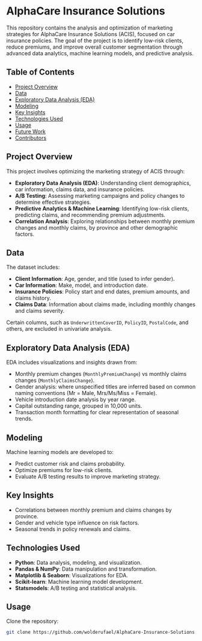 # AlphaCare Insurance Solutions

This repository contains the analysis and optimization of marketing strategies for AlphaCare Insurance Solutions (ACIS), focused on car insurance policies. The goal of the project is to identify low-risk clients, reduce premiums, and improve overall customer segmentation through advanced data analytics, machine learning models, and predictive analysis.

## Table of Contents

- [Project Overview](#project-overview)
- [Data](#data)
- [Exploratory Data Analysis (EDA)](#exploratory-data-analysis-eda)
- [Modeling](#modeling)
- [Key Insights](#key-insights)
- [Technologies Used](#technologies-used)
- [Usage](#usage)
- [Future Work](#future-work)
- [Contributors](#contributors)

## Project Overview

This project involves optimizing the marketing strategy of ACIS through:

- **Exploratory Data Analysis (EDA)**: Understanding client demographics, car information, claims data, and insurance policies.
- **A/B Testing**: Assessing marketing campaigns and policy changes to determine effective strategies.
- **Predictive Analytics & Machine Learning**: Identifying low-risk clients, predicting claims, and recommending premium adjustments.
- **Correlation Analysis**: Exploring relationships between monthly premium changes and monthly claims, by province and other demographic factors.

## Data

The dataset includes:

- **Client Information**: Age, gender, and title (used to infer gender).
- **Car Information**: Make, model, and introduction date.
- **Insurance Policies**: Policy start and end dates, premium amounts, and claims history.
- **Claims Data**: Information about claims made, including monthly changes and claims severity.

Certain columns, such as `UnderwrittenCoverID`, `PolicyID`, `PostalCode`, and others, are excluded in univariate analysis.

## Exploratory Data Analysis (EDA)

EDA includes visualizations and insights drawn from:

- Monthly premium changes (`MonthlyPremiumChange`) vs monthly claims changes (`MonthlyClaimsChange`).
- Gender analysis: where unspecified titles are inferred based on common naming conventions (Mr = Male, Mrs/Ms/Miss = Female).
- Vehicle introduction date analysis by year range.
- Capital outstanding range, grouped in 10,000 units.
- Transaction month formatting for clear representation of seasonal trends.

## Modeling

Machine learning models are developed to:

- Predict customer risk and claims probability.
- Optimize premiums for low-risk clients.
- Evaluate A/B testing results to improve marketing strategy.

## Key Insights

- Correlations between monthly premium and claims changes by province.
- Gender and vehicle type influence on risk factors.
- Seasonal trends in policy renewals and claims.

## Technologies Used

- **Python**: Data analysis, modeling, and visualization.
- **Pandas & NumPy**: Data manipulation and transformation.
- **Matplotlib & Seaborn**: Visualizations for EDA.
- **Scikit-learn**: Machine learning model development.
- **Statsmodels**: A/B testing and statistical analysis.

## Usage

Clone the repository:

```bash
git clone https://github.com/wolderufael/AlphaCare-Insurance-Solutions.git
